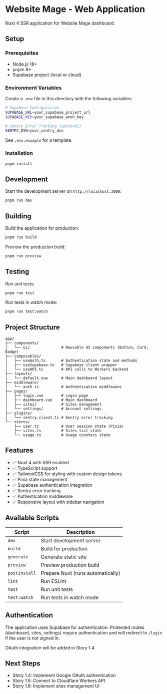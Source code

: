 # Website Mage - Web Application

Nuxt 4 SSR application for Website Mage dashboard.

## Setup

### Prerequisites

- Node.js 18+
- pnpm 8+
- Supabase project (local or cloud)

### Environment Variables

Create a `.env` file in this directory with the following variables:

```bash
# Supabase Configuration
SUPABASE_URL=your_supabase_project_url
SUPABASE_KEY=your_supabase_anon_key

# Sentry Error Tracking (optional)
SENTRY_DSN=your_sentry_dsn
```

See `.env.example` for a template.

### Installation

```bash
pnpm install
```

## Development

Start the development server on `http://localhost:3000`:

```bash
pnpm run dev
```

## Building

Build the application for production:

```bash
pnpm run build
```

Preview the production build:

```bash
pnpm run preview
```

## Testing

Run unit tests:

```bash
pnpm run test
```

Run tests in watch mode:

```bash
pnpm run test:watch
```

## Project Structure

```
app/
├── components/
│   └── ui/              # Reusable UI components (Button, Card, Badge)
├── composables/
│   ├── useAuth.ts       # Authentication state and methods
│   ├── useSupabase.ts   # Supabase client wrapper
│   └── useAPI.ts        # API calls to Workers backend
├── layouts/
│   └── default.vue      # Main dashboard layout
├── middleware/
│   └── auth.ts          # Authentication middleware
├── pages/
│   ├── login.vue        # Login page
│   ├── dashboard.vue    # Main dashboard
│   ├── sites/           # Sites management
│   └── settings/        # Account settings
├── plugins/
│   └── sentry.client.ts # Sentry error tracking
└── stores/
    ├── user.ts          # User session state (Pinia)
    ├── sites.ts         # Sites list state
    └── usage.ts         # Usage counters state
```

## Features

- ✅ Nuxt 4 with SSR enabled
- ✅ TypeScript support
- ✅ TailwindCSS for styling with custom design tokens
- ✅ Pinia state management
- ✅ Supabase authentication integration
- ✅ Sentry error tracking
- ✅ Authentication middleware
- ✅ Responsive layout with sidebar navigation

## Available Scripts

| Script        | Description                       |
| ------------- | --------------------------------- |
| `dev`         | Start development server          |
| `build`       | Build for production              |
| `generate`    | Generate static site              |
| `preview`     | Preview production build          |
| `postinstall` | Prepare Nuxt (runs automatically) |
| `lint`        | Run ESLint                        |
| `test`        | Run unit tests                    |
| `test:watch`  | Run tests in watch mode           |

## Authentication

The application uses Supabase for authentication. Protected routes (dashboard, sites, settings) require authentication and will redirect to `/login` if the user is not signed in.

OAuth integration will be added in Story 1.4.

## Next Steps

- Story 1.4: Implement Google OAuth authentication
- Story 1.5: Connect to Cloudflare Workers API
- Story 1.6: Implement sites management UI
